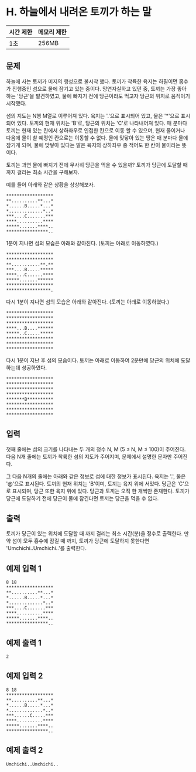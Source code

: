 # H. 하늘에서 내려온 토끼가 하는 말

| 시간 제한 | 메모리 제한 |
| --- | --- |
| 1초 | 256MB |

## 문제

하늘에 사는 토끼가 미지의 행성으로 불시착 했다.
토끼가 착륙한 육지는 하필이면 홍수가 진행중인 섬으로 물에 잠기고 있는 중이다. 
망연자실하고 있던 중, 토끼는 가장 좋아하는 '당근'을 발견하였고, 물에 빠지기 전에 당근이라도 먹고자 당근의 위치로 움직이기 시작했다.

섬의 지도는 N행 M열로 이루어져 있다. 육지는 '.'으로 표시되어 있고, 물은 '*'으로 표시되어 있다. 토끼의 현재 위치는 'B'로, 당근의 위치는 'C'로 나타내어져 있다. 매 분마다 토끼는 현재 있는 칸에서 상하좌우로 인접한 칸으로 이동 할 수 있으며, 현재 물이거나 다음에 물이 찰 예정인 칸으로는 이동할 수 없다.
물에 맞닿아 있는 땅은 매 분마다 물에 잠기게 되며, 물에 맞닿아 있다는 말은 육지의 상하좌우 중 적어도 한 칸이 물이라는 뜻이다.

토끼는 과연 물에 빠지기 전에 무사히 당근을 먹을 수 있을까? 토끼가 당근에 도달할 때 까지 걸리는 최소 시간을 구해보자.

예를 들어 아래와 같은 상황을 상상해보자.

```
******************
**..........**...*
*......B.....*...*
*.............*..*
***....C.......***
****..........****
*****.......****..
****************..
```

1분이 지나면 섬의 모습은 아래와 같아진다. 
(토끼는 아래로 이동하였다.)

```
******************
******************
**...........**.**
***....B.....*****
****...C......****
*****.......******
******************
*****************.
```

다시 1분이 지나면 섬의 모습은 아래와 같아진다.
(토끼는 아래로 이동하였다.)

```
******************
******************
******************
****...B....******
*****..C.....*****
******************
******************
******************
```

다시 1분이 지난 후 섬의 모습이다.
토끼는 아래로 이동하여 2분만에 당근의 위치에 도달하는데 성공하였다. 

```
******************
******************
******************
******************
*******B**********
******************
******************
******************
```

## 입력

첫째 줄에는 섬의 크기를 나타내는 두 개의 정수 N, M (5 ≤ N, M ≤ 100)이 주어진다. 
다음 N개 줄에는 토끼가 착륙한 섬의 지도가 주어지며, 문제에서 설명한 문자만 주어진다. 

그 다음 N개의 줄에는 아래와 같은 정보로 섬에 대한 정보가 표시된다. 
육지는 '.', 물은 '@'으로 표시된다. 토끼의 현재 위치는 'B'이며, 토끼는 육지 위에 서있다.
당근은 'C'으로 표시되며, 당근 또한 육지 위에 있다. 당근과 토끼는 오직 한 개씩만 존재한다.
토끼가 당근에 도달하기 전에 당근이 물에 잠긴다면 토끼는 당근을 먹을 수 없다.

## 출력
토끼가 당근이 있는 위치에 도달할 때 까지 걸리는 최소 시간(분)을 정수로 출력한다.
만약 섬이 모두 홍수에 잠길 때 까지, 토끼가 당근에 도달하지 못한다면 'Umchichi..Umchichi..'를 출력한다.


## 예제 입력 1

```
8 18
******************
**..........**...*
*......B.....*...*
*.............*..*
***....C.......***
****..........****
*****.......****..
****************..
```

## 예제 출력 1

```
2
```

## 예제 입력 2

```
8 18
******************
**..........**...*
*......B.....*...*
*.............*..*
***......C.....***
****..........****
*****.......****..
****************..
```

## 예제 출력 2

```
Umchichi..Umchichi..
```
